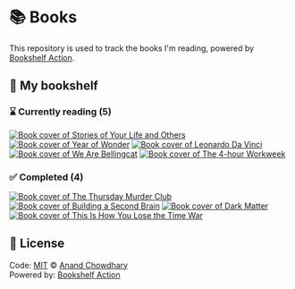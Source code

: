 # 📚 Books

This repository is used to track the books I'm reading, powered by [Bookshelf Action](https://github.com/AnandChowdhary/bookshelf-action).

## 📖 My bookshelf

<!--start:bookshelf-action-->
### ⌛ Currently reading (5)

[![Book cover of Stories of Your Life and Others](https://images.weserv.nl/?url=http%3A%2F%2Fbooks.google.com%2Fbooks%2Fcontent%3Fid%3DWTBA-wzX7cwC%26printsec%3Dfrontcover%26img%3D1%26zoom%3D1%26edge%3Dcurl%26source%3Dgbs_api&w=128&h=196&fit=contain)](https://github.com/rebecca-owen/bookshelf/issues/11 "Stories of Your Life and Others by Ted Chiang")
[![Book cover of Year of Wonder](https://images.weserv.nl/?url=http%3A%2F%2Fbooks.google.com%2Fbooks%2Fcontent%3Fid%3D5ltKDwAAQBAJ%26printsec%3Dfrontcover%26img%3D1%26zoom%3D1%26edge%3Dcurl%26source%3Dgbs_api&w=128&h=196&fit=contain)](https://github.com/rebecca-owen/bookshelf/issues/8 "Year of Wonder by Clemency Burton-Hill")
[![Book cover of Leonardo Da Vinci](https://images.weserv.nl/?url=http%3A%2F%2Fbooks.google.com%2Fbooks%2Fcontent%3Fid%3DvkA5DwAAQBAJ%26printsec%3Dfrontcover%26img%3D1%26zoom%3D1%26edge%3Dcurl%26source%3Dgbs_api&w=128&h=196&fit=contain)](https://github.com/rebecca-owen/bookshelf/issues/6 "Leonardo Da Vinci by Walter Isaacson")
[![Book cover of We Are Bellingcat](https://images.weserv.nl/?url=http%3A%2F%2Fbooks.google.com%2Fbooks%2Fcontent%3Fid%3DQ_haEAAAQBAJ%26printsec%3Dfrontcover%26img%3D1%26zoom%3D1%26source%3Dgbs_api&w=128&h=196&fit=contain)](https://github.com/rebecca-owen/bookshelf/issues/5 "We Are Bellingcat by Eliot Higgins")
[![Book cover of The 4-hour Workweek](https://images.weserv.nl/?url=http%3A%2F%2Fbooks.google.com%2Fbooks%2Fcontent%3Fid%3DhNmODQAAQBAJ%26printsec%3Dfrontcover%26img%3D1%26zoom%3D1%26edge%3Dcurl%26source%3Dgbs_api&w=128&h=196&fit=contain)](https://github.com/rebecca-owen/bookshelf/issues/4 "The 4-hour Workweek by Timothy Ferriss")

### ✅ Completed (4)

[![Book cover of The Thursday Murder Club](https://images.weserv.nl/?url=http%3A%2F%2Fbooks.google.com%2Fbooks%2Fcontent%3Fid%3DC8vhxQEACAAJ%26printsec%3Dfrontcover%26img%3D1%26zoom%3D1%26source%3Dgbs_api&w=128&h=196&fit=contain)](https://github.com/rebecca-owen/bookshelf/issues/12 "The Thursday Murder Club by Richard Osman completed in 4 days on July 2022")
[![Book cover of Building a Second Brain](https://images.weserv.nl/?url=http%3A%2F%2Fbooks.google.com%2Fbooks%2Fcontent%3Fid%3DG5BOEAAAQBAJ%26printsec%3Dfrontcover%26img%3D1%26zoom%3D1%26edge%3Dcurl%26source%3Dgbs_api&w=128&h=196&fit=contain)](https://github.com/rebecca-owen/bookshelf/issues/10 "Building a Second Brain by Tiago Forte completed in 1 week on June 2022")
[![Book cover of Dark Matter](https://images.weserv.nl/?url=http%3A%2F%2Fbooks.google.com%2Fbooks%2Fcontent%3Fid%3D5YqVDgAAQBAJ%26printsec%3Dfrontcover%26img%3D1%26zoom%3D1%26edge%3Dcurl%26source%3Dgbs_api&w=128&h=196&fit=contain)](https://github.com/rebecca-owen/bookshelf/issues/3 "Dark Matter by Blake Crouch completed in 16 hours on May 2022")
[![Book cover of This Is How You Lose the Time War](https://images.weserv.nl/?url=http%3A%2F%2Fbooks.google.com%2Fbooks%2Fcontent%3Fid%3D21_RDwAAQBAJ%26printsec%3Dfrontcover%26img%3D1%26zoom%3D1%26edge%3Dcurl%26source%3Dgbs_api&w=128&h=196&fit=contain)](https://github.com/rebecca-owen/bookshelf/issues/1 "This Is How You Lose the Time War by Amal El-Mohtar, Max Gladstone completed in 3 days on May 2022")

<!--end:bookshelf-action-->

## 📄 License

Code: [MIT](./LICENSE) © [Anand Chowdhary](https://anandchowdhary.com) \
Powered by: [Bookshelf Action](https://github.com/AnandChowdhary/bookshelf-action)
